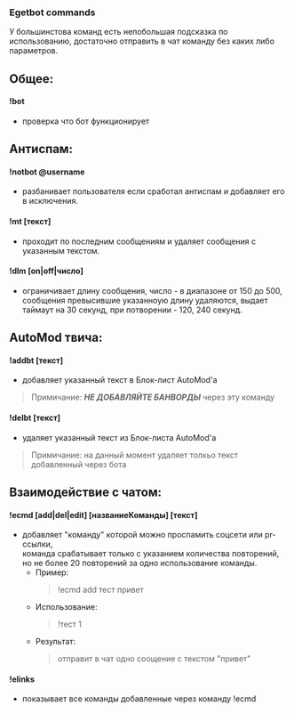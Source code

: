 ### Egetbot commands

У большинстова команд есть непобольшая подсказка по использованию, достаточно отправить в чат команду без каких либо параметров.

## Общее:
#### !bot
- проверка что бот функционирует


## 
## Антиспам:

#### !notbot @username
- разбанивает пользователя если сработал антиспам и добавляет его в исключения.
#### !mt [текст]
- проходит по последним сообщениям и удаляет сообщения с указанным текстом.
#### !dlm [on|off|число]
- ограничивает длину сообщения,
	число - в диапазоне от 150 до 500,
	сообщения превысившие указанноую длину удаляются, 
	выдает таймаут на 30 секунд, при потворении - 120, 240 секунд.


## AutoMod твича:

#### !addbt [текст]
- добавляет указанный текст в Блок-лист AutoMod'а
> Примичание: ***НЕ ДОБАВЛЯЙТЕ БАНВОРДЫ*** через эту команду
#### !delbt [текст]
- удаляет указанный текст из Блок-листа AutoMod'а
> Примичание: на данный момент удаляет толкьо текст добавленный через бота

   
## Взаимодействие с чатом:

#### !ecmd [add|del|edit] [названиеКоманды] [текст]
- добавляет "команду" которой можно проспамить соцсети или pr-ссылки,   
	команда срабатывает только с указанием количества повторений,   
	но не более 20 повторений за одно использование команды.
  - Пример:
    > !ecmd add тест привет   
  - Использование:   
    > !тест 1   
  - Результат:   
    > отправит в чат одно соощение с текстом "привет"   
#### !elinks
- показывает все команды добавленные через команду !ecmd
